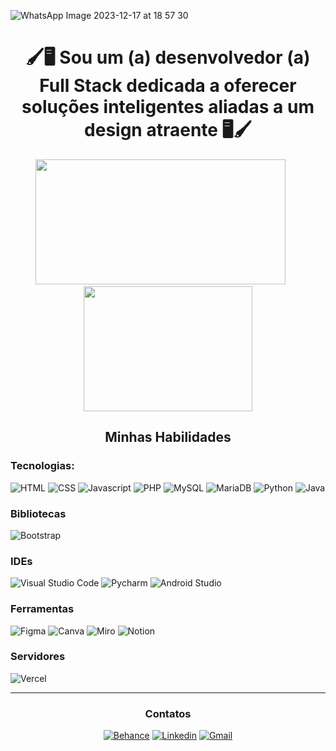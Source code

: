 ![WhatsApp Image 2023-12-17 at 18 57 30](https://github.com/AlineEspindola/AlineEspindola/assets/117865319/f83b61f9-8e41-4af7-a2f9-13a4da50ca4e)

<div align="center">
  
# 🖌️🖥️ Sou um (a) desenvolvedor (a) Full Stack dedicada a oferecer soluções inteligentes aliadas a um design atraente 🖥️🖌️

<img height="200vh" width="400px" src="https://github-readme-stats-liart-nine-71.vercel.app/api?username=AlineEspindola&theme=shadow_red&show_icons=true&count_private=true&include_all_commits=true&hide=contribs&locale=pt-br">&nbsp;&nbsp;&nbsp;&nbsp;&nbsp;&nbsp;<img width="270px" height="200vh" src="https://github-readme-stats-liart-nine-71.vercel.app/api/top-langs/?username=AlineEspindola&theme=shadow_red&show_icons=true&count_private=true&include_all_commits=true&hide=contribs&locale=pt-br&layout=compact"> 
 
## Minhas Habilidades

</div>

### Tecnologias:
![HTML](https://img.shields.io/badge/HTML-239120?style=for-the-badge&logo=html5&logoColor=white) 
![CSS](https://img.shields.io/badge/CSS-239120?&style=for-the-badge&logo=css3&logoColor=white)
![Javascript](https://img.shields.io/badge/JavaScript-F7DF1E?style=for-the-badge&logo=javascript&logoColor=black)
![PHP](https://img.shields.io/badge/PHP-777BB4?style=for-the-badge&logo=php&logoColor=white)
![MySQL](https://img.shields.io/badge/MySQL-00000F?style=for-the-badge&logo=mysql&logoColor=white)
![MariaDB](https://img.shields.io/badge/MariaDB-003545?style=for-the-badge&logo=mariadb&logoColor=white)
![Python](https://img.shields.io/badge/Python-3776AB?style=for-the-badge&logo=python&logoColor=white)
![Java](https://img.shields.io/badge/Java-ED8B00?style=for-the-badge&logo=openjdk&logoColor=white)

### Bibliotecas
![Bootstrap](https://img.shields.io/badge/Bootstrap-563D7C?style=for-the-badge&logo=bootstrap&logoColor=white)

### IDEs
![Visual Studio Code](https://img.shields.io/badge/Visual_Studio_Code-0078D4?style=for-the-badge&logo=visual%20studio%20code&logoColor=white)
![Pycharm](https://img.shields.io/badge/PyCharm-000000.svg?&style=for-the-badge&logo=PyCharm&logoColor=white)
![Android Studio](https://img.shields.io/badge/Android_Studio-3DDC84?style=for-the-badge&logo=android-studio&logoColor=white)

### Ferramentas
![Figma](https://img.shields.io/badge/Figma-F24E1E?style=for-the-badge&logo=figma&logoColor=white)
![Canva](https://img.shields.io/badge/Canva-%2300C4CC.svg?&style=for-the-badge&logo=Canva&logoColor=white)
![Miro](https://img.shields.io/badge/Miro-050038?style=for-the-badge&logo=Miro&logoColor=white)
![Notion](https://img.shields.io/badge/Notion-000000?style=for-the-badge&logo=notion&logoColor=white)

### Servidores
![Vercel](https://img.shields.io/badge/Vercel-000000?style=for-the-badge&logo=vercel&logoColor=white)

<div align="center">
  
---
### Contatos

[![Behance](https://img.shields.io/badge/-Behance-blue?style=for-the-badge&logo=behance&logoColor=white)](https://www.behance.net/line14)
[![Linkedin](https://img.shields.io/badge/LinkedIn-0077B5?style=for-the-badge&logo=linkedin&logoColor=white)](https://www.linkedin.com/in/aline-espindola-72034b285)
[![Gmail](https://img.shields.io/badge/Gmail-D14836?style=for-the-badge&logo=gmail&logoColor=white)](https://mail.google.com/mail/u/0/?view=cm&fs=1&tf=1&to=alineabreuespindola@gmail.com)

</div>





